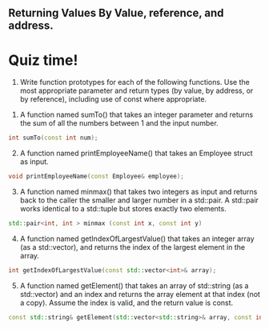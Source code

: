 ## Returning Values By Value, reference, and address.

# Quiz time!

1. Write function prototypes for each of the following functions. Use the most appropriate parameter and return types (by value, by address, or by reference), including use of const where appropriate.

1) A function named sumTo() that takes an integer parameter and returns the sum of all the numbers between 1 and the input number.

```cpp
int sumTo(const int num);
```

2) A function named printEmployeeName() that takes an Employee struct as input.

```cpp
void printEmployeeName(const Employee& employee);
```

3) A function named minmax() that takes two integers as input and returns back to the caller the smaller and larger number in a std::pair. A std::pair works identical to a std::tuple but stores exactly two elements.

```cpp
std::pair<int, int > minmax (const int x, const int y)
```

4) A function named getIndexOfLargestValue() that takes an integer array (as a std::vector), and returns the index of the largest element in the array.

```cpp
int getIndexOfLargestValue(const std::vector<int>& array);
```
5) A function named getElement() that takes an array of std::string (as a std::vector) and an index and returns the array element at that index (not a copy). Assume the index is valid, and the return value is const.

```cpp
const std::string& getElement(std::vector<std::string>& array, const int index);
```